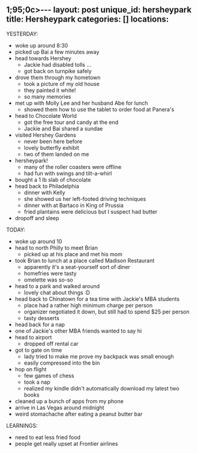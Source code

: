 1;95;0c>---
layout: post
unique_id: hersheypark
title: Hersheypark
categories: []
locations: 
---

YESTERDAY:
* woke up around 8:30
* picked up Bai a few minutes away
* head towards Hershey
  * Jackie had disabled tolls ...
  * got back on turnpike safely
* drove them through my hometown
  * took a picture of my old house
  * they painted it white!
  * so many memories
* met up with Molly Lee and her husband Abe for lunch
  * showed them how to use the tablet to order food at Panera's
* head to Chocolate World
  * got the free tour and candy at the end
  * Jackie and Bai shared a sundae
* visited Hershey Gardens
  * never been here before
  * lovely butterfly exhibit
  * two of them landed on me
* hersheypark!
  * many of the roller coasters were offline
  * had fun with swings and tilt-a-whirl
* bought a 1 lb slab of chocolate
* head back to Philadelphia
  * dinner with Kelly
  * she showed us her left-footed driving techniques
  * dinner with at Bartaco in King of Prussia
  * fried plantains were delicious but I suspect had butter
* dropoff and sleep

TODAY:
* woke up around 10
* head to north Philly to meet Brian
  * picked up at his place and met his mom
* took Brian to lunch at a place called Madison Restaurant
  * apparently it's a seat-yourself sort of diner
  * homefries were tasty
  * omelette was so-so
* head to a park and walked around
  * lovely chat about things :D
* head back to Chinatown for a tea time with Jackie's MBA students
  * place had a rather high minimum charge per person
  * organizer negotiated it down, but still had to spend $25 per person
  * tasty desserts
* head back for a nap
* one of Jackie's other MBA friends wanted to say hi
* head to airport
  * dropped off rental car
* got to gate on time
  * lady tried to make me prove my backpack was small enough
  * easily compressed into the bin
* hop on flight
  * few games of chess
  * took a nap
  * realized my kindle didn't automatically download my latest two books
* cleaned up a bunch of apps from my phone
* arrive in Las Vegas around midnight
* weird stomachache after eating a peanut butter bar

LEARNINGS:
* need to eat less fried food
* people get really upset at Frontier airlines

